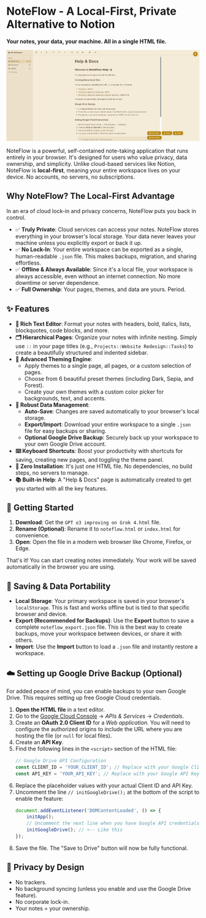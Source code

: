 # NoteFlow - A Local-First, Private Alternative to Notion

**Your notes, your data, your machine. All in a single HTML file.**

![NoteFlow Interface Screenshot](https://raw.githubusercontent.com/tanujranjith/Notion-local-saving-clone/refs/heads/main/Screenshot%202025-09-02%20081237.png?token=GHSAT0AAAAAADKG4WGBW3LSHOWUFAA2BBKW2FW4ALA)

NoteFlow is a powerful, self-contained note-taking application that runs entirely in your browser. It's designed for users who value privacy, data ownership, and simplicity. Unlike cloud-based services like Notion, NoteFlow is **local-first**, meaning your entire workspace lives on your device. No accounts, no servers, no subscriptions.

## Why NoteFlow? The Local-First Advantage

In an era of cloud lock-in and privacy concerns, NoteFlow puts you back in control.

* ✅ **Truly Private**: Cloud services can access your notes. NoteFlow stores everything in your browser's local storage. Your data never leaves your machine unless you explicitly export or back it up.
* ✅ **No Lock-In**: Your entire workspace can be exported as a single, human-readable `.json` file. This makes backups, migration, and sharing effortless.
* ✅ **Offline & Always Available**: Since it's a local file, your workspace is always accessible, even without an internet connection. No more downtime or server dependence.
* ✅ **Full Ownership**: Your pages, themes, and data are yours. Period.

## ✨ Features

* **📝 Rich Text Editor**: Format your notes with headers, bold, italics, lists, blockquotes, code blocks, and more.
* **🗂️ Hierarchical Pages**: Organize your notes with infinite nesting. Simply use `::` in your page titles (e.g., `Projects::Website Redesign::Tasks`) to create a beautifully structured and indented sidebar.
* **🎨 Advanced Theming Engine**:
    * Apply themes to a single page, all pages, or a custom selection of pages.
    * Choose from 6 beautiful preset themes (including Dark, Sepia, and Forest).
    * Create your own themes with a custom color picker for backgrounds, text, and accents.
* **💾 Robust Data Management**:
    * **Auto-Save**: Changes are saved automatically to your browser's local storage.
    * **Export/Import**: Download your entire workspace to a single `.json` file for easy backups or sharing.
    * **Optional Google Drive Backup**: Securely back up your workspace to your own Google Drive account.
* **⌨️ Keyboard Shortcuts**: Boost your productivity with shortcuts for saving, creating new pages, and toggling the theme panel.
* **🚀 Zero Installation**: It's just one HTML file. No dependencies, no build steps, no servers to manage.
* **📚 Built-in Help**: A "Help & Docs" page is automatically created to get you started with all the key features.

## 🚀 Getting Started

1.  **Download**: Get the `GPT o3 improving on Grok 4.html` file.
2.  **Rename (Optional)**: Rename it to `noteflow.html` or `index.html` for convenience.
3.  **Open**: Open the file in a modern web browser like Chrome, Firefox, or Edge.

That's it! You can start creating notes immediately. Your work will be saved automatically in the browser you are using.

## 💾 Saving & Data Portability

* **Local Storage**: Your primary workspace is saved in your browser's `localStorage`. This is fast and works offline but is tied to that specific browser and device.
* **Export (Recommended for Backups)**: Use the **Export** button to save a complete `noteflow_export.json` file. This is the best way to create backups, move your workspace between devices, or share it with others.
* **Import**: Use the **Import** button to load a `.json` file and instantly restore a workspace.

## ☁️ Setting up Google Drive Backup (Optional)

For added peace of mind, you can enable backups to your own Google Drive. This requires setting up free Google Cloud credentials.

1.  **Open the HTML file** in a text editor.
2.  Go to the [Google Cloud Console](https://console.cloud.google.com/) → *APIs & Services* → *Credentials*.
3.  Create an **OAuth 2.0 Client ID** for a *Web application*. You will need to configure the authorized origins to include the URL where you are hosting the file (or `null` for local files).
4.  Create an **API Key**.
5.  Find the following lines in the `<script>` section of the HTML file:
    ```javascript
    // Google Drive API Configuration
    const CLIENT_ID = 'YOUR_CLIENT_ID'; // Replace with your Google Client ID
    const API_KEY = 'YOUR_API_KEY'; // Replace with your Google API Key
    ```
6.  Replace the placeholder values with your actual Client ID and API Key.
7.  Uncomment the line `// initGoogleDrive();` at the bottom of the script to enable the feature:
    ```javascript
    document.addEventListener('DOMContentLoaded', () => {
        initApp();
        // Uncomment the next line when you have Google API credentials
        initGoogleDrive(); // <-- Like this
    });
    ```
8.  Save the file. The "Save to Drive" button will now be fully functional.

## 🔐 Privacy by Design

* No trackers.
* No background syncing (unless you enable and use the Google Drive feature).
* No corporate lock-in.
* Your notes = your ownership.
